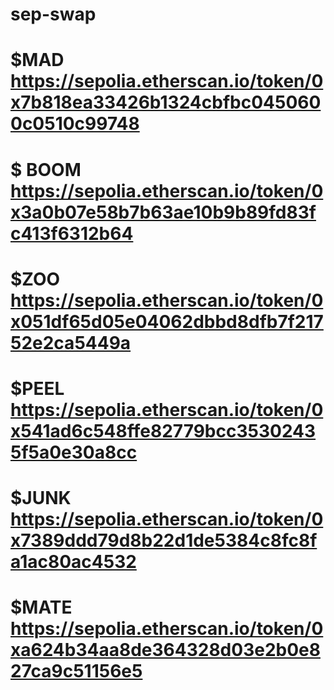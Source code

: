 # sep-swap


$MAD
https://sepolia.etherscan.io/token/0x7b818ea33426b1324cbfbc0450600c0510c99748
=============================================================================

$ BOOM
https://sepolia.etherscan.io/token/0x3a0b07e58b7b63ae10b9b89fd83fc413f6312b64
=============================================================================


$ZOO
https://sepolia.etherscan.io/token/0x051df65d05e04062dbbd8dfb7f21752e2ca5449a
=============================================================================


$PEEL
https://sepolia.etherscan.io/token/0x541ad6c548ffe82779bcc35302435f5a0e30a8cc
=============================================================================


$JUNK
https://sepolia.etherscan.io/token/0x7389ddd79d8b22d1de5384c8fc8fa1ac80ac4532
=============================================================================


$MATE 
https://sepolia.etherscan.io/token/0xa624b34aa8de364328d03e2b0e827ca9c51156e5
=============================================================================
